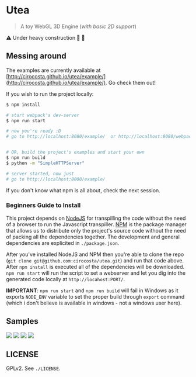 # Utea

> A toy WebGL 3D Engine (*with basic 2D support*)

:warning: Under heavy construction :construction_worker: :construction:


## Messing around

The examples are currently available at [http://cirocosta.github.io/utea/example/](http://cirocosta.github.io/utea/example/). Go check them out!

If you wish to run the project locally:

```sh
$ npm install

# start webpack's dev-server
$ npm run start

# now you're ready :D
# go to http://localhost:8080/example/  or http://localhost:8080/webpack-dev-server/


# OR, build the project's examples and start your own
$ npm run build
$ python -m "SimpleHTTPServer"

# server started, now just
# go to http://localhost:8000/example/

```

If you don't know what npm is all about, check the next session.


### Beginners Guide to Install

This project depends on [NodeJS](https://nodejs.org/) for transpilling the code without the need of a browser to run the Javascript transpiller. [NPM](https://www.npmjs.com/) is the package manager that allows us to distribute only the project's source code without the need of packing all the dependencies together. The development and general dependencies are explicited in `./package.json`.

After you've installed NodeJS and NPM then you're able to clone the repo (`git clone git@github.com:cirocosta/utea.git`) and run that code above. After `npm install` is executed all of the dependencies will be downloaded. `npm run start` will run the script to set a webserver and let you dig into the generated code locally at `http://locahost:PORT/`.

**IMPORTANT**: `npm run start` and `npm run build` will fail in Windows as it exports `NODE_ENV` variable to set the proper build through `export` command (which i don't believe is available in windows - not a windows user here).


## Samples

![](https://cloud.githubusercontent.com/assets/3574444/8483683/c61c046c-20c8-11e5-8532-67361b71f6b9.gif)
![](https://cloud.githubusercontent.com/assets/3574444/8467383/f376755e-2033-11e5-9135-45690703652b.gif)
![](https://cloud.githubusercontent.com/assets/3574444/8113905/9535fb32-1047-11e5-8211-bdfa167d20c6.gif)
![](https://cloud.githubusercontent.com/assets/3574444/8187106/7eac5452-1424-11e5-8e1c-f91cb7d10de7.gif)


## LICENSE

GPLv2. See `./LICENSE`.

